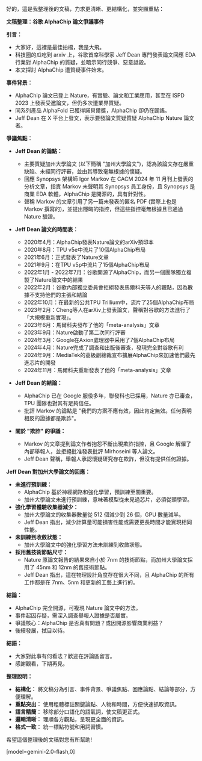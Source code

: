 好的，這是我整理後的文稿，力求更清晰、更結構化，並突顯重點：

**文稿整理：谷歌 AlphaChip 論文爭議事件**

**引言：**

*   大家好，這裡是最佳拍檔，我是大飛。
*   科技圈的瓜吃到 arxiv 上，谷歌首席科學家 Jeff Dean 專門發表論文回應 EDA 行業對 AlphaChip 的質疑，並暗示同行競爭、惡意詆毀。
*   本文探討 AlphaChip 遭質疑事件始末。

**事件背景：**

*   AlphaChip 論文已登上 Nature，有實驗、論文和工業應用，甚至在 ISPD 2023 上發表受邀論文，但仍多次遭業界質疑。
*   同系列產品 AlphaFold 已獲得諾貝爾獎，AlphaChip 卻仍在闢謠。
*   Jeff Dean 在 X 平台上發文，表示要發論文質疑質疑 AlphaChip Nature 論文者。

**爭議焦點：**

*   **Jeff Dean 的論點：**
    *   主要質疑加州大學論文 (以下簡稱 "加州大學論文")，認為該論文存在嚴重缺陷、未經同行評審，並由其導致毫無根據的懷疑。
    *   回應 Synopsys 架構師 Igor Markov 在 CACM 2024 年 11 月刊上發表的分析文章，指責 Markov 未聲明其 Synopsys 員工身份，且 Synopsys 是商業 EDA 軟體，AlphaChip 是開源的，具有針對性。
    *   聲稱 Markov 的文章引用了另一篇未發表的匿名 PDF (實際上也是 Markov 撰寫的)，並提出隱晦的指控，但這些指控毫無根據且已通過 Nature 驗證。
*   **Jeff Dean 論文的時間表：**

    *   2020年4月：AlphaChip發表Nature論文的arXiv預印本
    *   2020年8月：TPU v5e中流片了10個AlphaChip布局
    *   2021年6月：正式發表了Nature文章
    *   2021年9月：在TPU v5p中流片了15個AlphaChip布局
    *   2022年1月 - 2022年7月：谷歌開源了AlphaChip，而另一個團隊獨立複製了Nature論文中的結果
    *   2022年2月：谷歌內部獨立委員會拒絕發表馬爾科夫等人的觀點，因為數據不支持他們的主張和結論
    *   2022年10月：在最新的公共TPU Trillium中，流片了25個AlphaChip布局
    *   2023年2月：Cheng等人在arXiv上發表論文，聲稱對谷歌的方法進行了「大規模重新實現」。
    *   2023年6月：馬爾科夫發布了他的「meta-analysis」文章
    *   2023年9月：Nature啟動了第二次同行評審
    *   2024年3月：Google在Axion處理器中采用了7個AlphaChip布局
    *   2024年4月：Nature完成了調查和出版後審查，發現完全對谷歌有利
    *   2024年9月：MediaTek的高級副總裁宣布擴展AlphaChip來加速他們最先進芯片的開發
    *   2024年11月：馬爾科夫重新發表了他的「meta-analysis」文章
*   **Jeff Dean 的結論：**
    *   AlphaChip 已在 Google 服役多年，聯發科也已採用，Nature 亦已審查，TPU 團隊也對其有足夠信任。
    *   批評 Markov 的論點是 "我們的方案不應有效，因此肯定無效。任何表明相反的證據都是欺詐"。
*   **關於 "欺詐" 的爭議：**
    *   Markov 的文章提到論文作者抱怨不斷出現欺詐指控，且 Google 解僱了內部舉報人，並拒絕批准發表批評 Mirhoseini 等人論文。
    *   Jeff Dean 聲稱，舉報人承認懷疑研究存在欺詐，但沒有提供任何證據。

**Jeff Dean 對加州大學論文的回應：**

*   **未進行預訓練：**
    *   AlphaChip 基於神經網路和強化學習，預訓練至關重要。
    *   加州大學論文未進行預訓練，意味著模型從未見過芯片，必須從頭學習。
*   **強化學習體驗收集器減少：**
    *   加州大學論文的收集器數量從 512 個減少到 26 個，GPU 數量減半。
    *   Jeff Dean 指出，減少計算量可能損害性能或需要更長時間才能實現相同性能。
*   **未訓練到收斂狀態：**
    *   加州大學論文中的強化學習方法未訓練到收斂狀態。
*   **採用舊技術節點尺寸：**
    *   Nature 原論文報告的結果來自小於 7nm 的技術節點，而加州大學論文採用了 45nm 和 12nm 的舊技術節點。
    *   Jeff Dean 指出，這在物理設計角度存在很大不同，且 AlphaChip 的所有工作都是在 7nm、5nm 和更新的工藝上進行的。

**結論：**

*   AlphaChip 完全開源，可複現 Nature 論文中的方法。
*   事件起因存疑，需深入調查舉報人證據是否屬實。
*   爭議核心：AlphaChip 是否真有問題？或因開源影響商業利益？
*   後續發展，拭目以待。

**結語：**

*   大家對此事有何看法？歡迎在評論區留言。
*   感謝觀看，下期再見。

**整理說明：**

*   **結構化：** 將文稿分為引言、事件背景、爭議焦點、回應論點、結論等部分，方便理解。
*   **重點突出：** 使用粗體標註關鍵論點、人物和時間，方便快速抓取資訊。
*   **語言精簡：** 移除部分口語化的語氣詞，使文稿更正式。
*   **邏輯清晰：** 理順各方觀點，呈現更全面的資訊。
*   **格式一致：** 統一標點符號和用詞習慣。

希望這個整理後的文稿對您有所幫助!

[model=gemini-2.0-flash,0]
